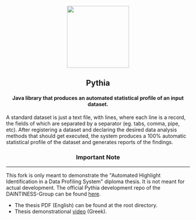 <p align="center"> 
    <img height=170 src="https://cdn.discordapp.com/attachments/326432556037832704/936299117766926406/logo3.png"/> 
</p>

## <div align="center">Pythia</div>

#### <div align="center">Java library that produces an automated statistical profile of an input dataset.</div>

A standard dataset is just a text file, with lines, where each line is a record, the fields of which are separated by a
separator (eg. tabs, comma, pipe, etc). After registering a dataset and declaring the desired data analysis methods that should get executed, the system produces a 100% automatic statistical profile of the dataset and generates reports of the findings.

### <div align="center">Important Note</div>

---

This fork is only meant to demonstrate the "Automated Highlight Identification in a Data Profiling System" diploma thesis. It is not meant for actual development.  The official Pythia development repo of the DAINTINESS-Group can be found [here](https://github.com/DAINTINESS-Group/Pythia).
- The thesis PDF (English) can be found at the root directory.
- Thesis demonstrational [video](https://youtu.be/8-CETy9UU5o?si=NR2SFi8KVeOk01pb) (Greek).
